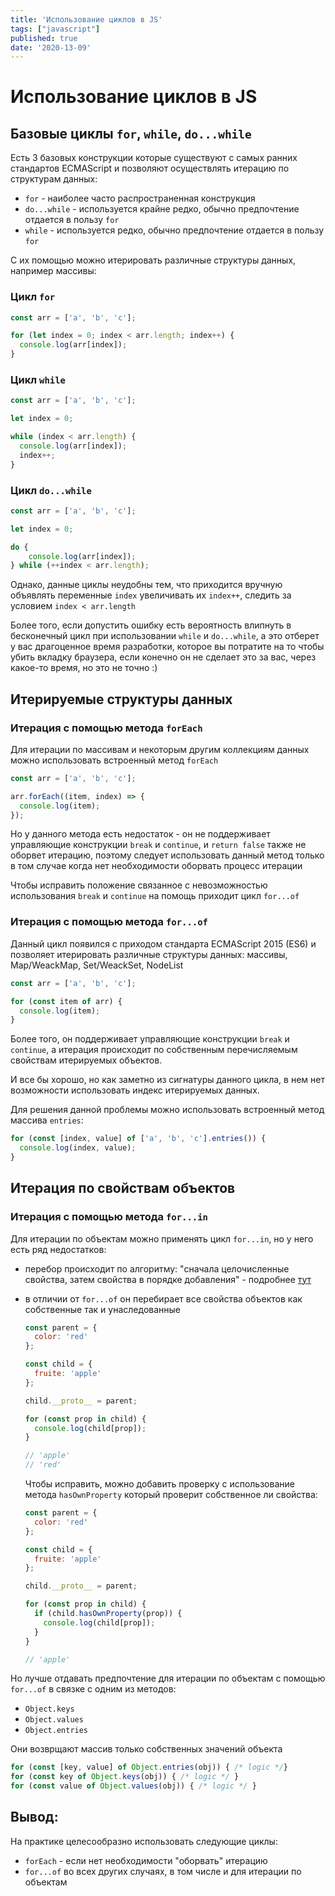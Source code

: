 ```yaml
---
title: 'Использование циклов в JS'
tags: ["javascript"]
published: true
date: '2020-13-09'
---    
```


# Использование циклов в JS

## Базовые циклы `for`, `while`, `do...while`

Есть 3 базовых конструкции которые существуют с самых ранних стандартов ECMAScript и позволяют осуществлять итерацию по структурам данных:

* `for` - наиболее часто распространенная конструкция
* `do...while` - используется крайне редко, обычно предпочтение отдается в пользу `for`
* `while` - используется редко, обычно предпочтение отдается в пользу `for`

C их помощью можно итерировать различные структуры данных, например массивы:

### Цикл `for`

```javascript
const arr = ['a', 'b', 'c'];

for (let index = 0; index < arr.length; index++) {
  console.log(arr[index]);
}
```

### Цикл `while`

```javascript
const arr = ['a', 'b', 'c'];

let index = 0;

while (index < arr.length) {
  console.log(arr[index]);
  index++;
}
```

### Цикл `do...while`

```javascript
const arr = ['a', 'b', 'c'];

let index = 0;

do {
	console.log(arr[index]);
} while (++index < arr.length);
```

Однако, данные циклы неудобны тем, что приходится вручную объявлять переменные `index` увеличивать их `index++`, следить за условием `index < arr.length`

Более того, если допустить ошибку есть вероятность влипнуть в бесконечный цикл при использовании `while` и `do...while`, а это отберет у вас драгоценное время разработки, которое вы потратите на то чтобы убить вкладку браузера, если конечно он не сделает это за вас, через какое-то время, но это не точно :)

## Итерируемые структуры данных

### Итерация с помощью метода `forEach`

Для итерации по массивам и некоторым другим коллекциям данных можно использовать встроенный метод `forEach`

```javascript
const arr = ['a', 'b', 'c'];

arr.forEach((item, index) => {
  console.log(item);
});
```

Но у данного метода есть недостаток - он не поддерживает управляющие конструкции `break` и `continue`, и `return false` также не оборвет итерацию, поэтому следует использовать данный метод только в том случае когда нет необходимости оборвать процесс итерации

Чтобы исправить положение связанное с невозможностью использования `break` и `continue` на помощь приходит цикл `for...of`

### Итерация с помощью метода `for...of`

Данный цикл появился с приходом стандарта ECMAScript 2015 (ES6) и позволяет итерировать различные структуры данных: массивы, Map/WeackMap, Set/WeackSet, NodeList

```javascript
const arr = ['a', 'b', 'c'];

for (const item of arr) {
  console.log(item);
}
```

Более того, он поддерживает управляющие конструкции `break` и `continue`, 
а итерация происходит по собственным перечисляемым свойствам итерируемых объектов.

И все бы хорошо, но как заметно из сигнатуры данного цикла, в нем нет возможности использовать индекс итерируемых данныx.

Для решения данной проблемы можно использовать встроенный метод массива `entries`:

```javascript
for (const [index, value] of ['a', 'b', 'c'].entries()) {
  console.log(index, value);
}
```

## Итерация по свойствам объектов

### Итерация с помощью метода `for...in`

Для итерации по объектам можно применять цикл `for...in`, но у него есть ряд недостатков:

* перебор происходит по алгоритму: "сначала целочисленные свойства, затем свойства в порядке добавления" - подробнее [тут](https://learn.javascript.ru/object#uporyadochenie-svoystv-obekta)

* в отличии от `for...of` он перебирает все свойства объектов как собственные так и унаследованные

  ```javascript
  const parent = {
    color: 'red'
  };
  
  const child = {
    fruite: 'apple'
  };
  
  child.__proto__ = parent;
  
  for (const prop in child) {
    console.log(child[prop]);  
  } 
  
  // 'apple'
  // 'red'
  ```

  Чтобы исправить, можно добавить проверку с использование метода `hasOwnProperty` который проверит собственное ли свойства:

  ```javascript
  const parent = {
    color: 'red'
  };
  
  const child = {
    fruite: 'apple'
  };
  
  child.__proto__ = parent;
  
  for (const prop in child) {
    if (child.hasOwnProperty(prop)) {
  	  console.log(child[prop]);  
    }
  } 
  
  // 'apple'
  ```

Но лучше отдавать предпочтение для итерации по объектам c помощью `for...of` в связке с одним из методов:

* `Object.keys`
* `Object.values`
* `Object.entries` 

Они возврщают массив только собственных значений объекта

```javascript
for (const [key, value] of Object.entries(obj)) { /* logic */}
for (const key of Object.keys(obj)) { /* logic */ }
for (const value of Object.values(obj)) { /* logic */ }
```

## Вывод: 

На практике целесообразно использовать следующие циклы:

* `forEach` - если нет необходимости "оборвать" итерацию
* `for...of` во всех других случаях, в том числе и для итерации по объектам
